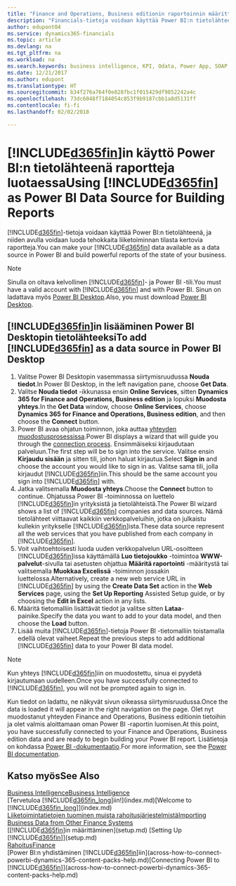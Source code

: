 ```yaml
---
title: "Finance and Operations, Business editionin raportoinnin määrittäminen Power BI:ssa| Microsoft Docs"
description: "Financials-tietoja voidaan käyttää Power BI:n tietolähteenä, ja niiden avulla voidaan luoda tehokkaita liiketoiminnan tilasta kertovia raportteja."
author: edupont04
ms.service: dynamics365-financials
ms.topic: article
ms.devlang: na
ms.tgt_pltfrm: na
ms.workload: na
ms.search.keywords: business intelligence, KPI, Odata, Power App, SOAP, analysis
ms.date: 12/21/2017
ms.author: edupont
ms.translationtype: HT
ms.sourcegitcommit: b34f276a764f0e828fbc1f015429df9852242a4c
ms.openlocfilehash: 73dc6048f7184054c853f9b9187cbb1a8d5131ff
ms.contentlocale: fi-fi
ms.lasthandoff: 02/02/2018

---
```

# <a name="using-included365finincludesd365finmdmd-as-power-bi-data-source-for-building-reports"></a><span data-ttu-id="44afb-103">[!INCLUDE[d365fin](includes/d365fin_md.md)]in käyttö Power BI:n tietolähteenä raportteja luotaessa</span><span class="sxs-lookup"><span data-stu-id="44afb-103">Using [!INCLUDE[d365fin](includes/d365fin_md.md)] as Power BI Data Source for Building Reports</span></span>
<span data-ttu-id="44afb-104">[!INCLUDE[d365fin](includes/d365fin_md.md)]-tietoja voidaan käyttää Power BI:n tietolähteenä, ja niiden avulla voidaan luoda tehokkaita liiketoiminnan tilasta kertovia raportteja.</span><span class="sxs-lookup"><span data-stu-id="44afb-104">You can make your [!INCLUDE[d365fin](includes/d365fin_md.md)] data available as a data source in Power BI and build powerful reports of the state of your business.</span></span>  

> [!NOTE]  
> <span data-ttu-id="44afb-105">Sinulla on oltava kelvollinen [!INCLUDE[d365fin](includes/d365fin_md.md)]- ja Power BI -tili.</span><span class="sxs-lookup"><span data-stu-id="44afb-105">You must have a valid account with [!INCLUDE[d365fin](includes/d365fin_md.md)] and with Power BI.</span></span> <span data-ttu-id="44afb-106">Sinun on ladattava myös [Power BI Desktop](https://powerbi.microsoft.com/en-us/desktop/).</span><span class="sxs-lookup"><span data-stu-id="44afb-106">Also, you must download [Power BI Desktop](https://powerbi.microsoft.com/en-us/desktop/).</span></span>  

## <a name="to-add-included365finincludesd365finmdmd-as-a-data-source-in-power-bi-desktop"></a><span data-ttu-id="44afb-107">[!INCLUDE[d365fin](includes/d365fin_md.md)]in lisääminen Power BI Desktopin tietolähteeksi</span><span class="sxs-lookup"><span data-stu-id="44afb-107">To add [!INCLUDE[d365fin](includes/d365fin_md.md)] as a data source in Power BI Desktop</span></span>
1. <span data-ttu-id="44afb-108">Valitse Power BI Desktopin vasemmassa siirtymisruudussa **Nouda tiedot**.</span><span class="sxs-lookup"><span data-stu-id="44afb-108">In Power BI Desktop, in the left navigation pane, choose **Get Data**.</span></span>
2. <span data-ttu-id="44afb-109">Valitse **Nouda tiedot** -ikkunassa ensin **Online Services**, sitten **Dynamics 365 for Finance and Operations, Business edition** ja lopuksi **Muodosta yhteys**.</span><span class="sxs-lookup"><span data-stu-id="44afb-109">In the **Get Data** window, choose **Online Services**, choose **Dynamics 365 for Finance and Operations, Business edition**, and then choose the **Connect** button.</span></span>
3. <span data-ttu-id="44afb-110">Power BI avaa ohjatun toiminnon, joka auttaa [yhteyden muodostusprosessissa](across-how-to-connect-powerbi-dynamics-365-content-packs-help.md).</span><span class="sxs-lookup"><span data-stu-id="44afb-110">Power BI displays a wizard that will guide you through the [connection process](across-how-to-connect-powerbi-dynamics-365-content-packs-help.md).</span></span> <span data-ttu-id="44afb-111">Ensimmäiseksi kirjaudutaan palveluun.</span><span class="sxs-lookup"><span data-stu-id="44afb-111">The first step will be to sign into the service.</span></span> <span data-ttu-id="44afb-112">Valitse ensin **Kirjaudu sisään** ja sitten tili, johon haluat kirjautua.</span><span class="sxs-lookup"><span data-stu-id="44afb-112">Select **Sign in** and choose the account you would like to sign in as.</span></span> <span data-ttu-id="44afb-113">Valitse sama tili, jolla kirjaudut [!INCLUDE[d365fin](includes/d365fin_md.md)]iin.</span><span class="sxs-lookup"><span data-stu-id="44afb-113">This should be the same account you sign into [!INCLUDE[d365fin](includes/d365fin_md.md)] with.</span></span>
4. <span data-ttu-id="44afb-114">Jatka valitsemalla **Muodosta yhteys**.</span><span class="sxs-lookup"><span data-stu-id="44afb-114">Choose the **Connect** button to continue.</span></span> <span data-ttu-id="44afb-115">Ohjatussa Power BI -toiminnossa on luettelo [!INCLUDE[d365fin](includes/d365fin_md.md)]in yrityksistä ja tietolähteistä.</span><span class="sxs-lookup"><span data-stu-id="44afb-115">The Power BI wizard shows a list of [!INCLUDE[d365fin](includes/d365fin_md.md)] companies and data sources.</span></span> <span data-ttu-id="44afb-116">Nämä tietolähteet viittaavat kaikkiin verkkopalveluihin, jotka on julkaistu kullekin yritykselle [!INCLUDE[d365fin](includes/d365fin_md.md)]ista.</span><span class="sxs-lookup"><span data-stu-id="44afb-116">These data source represent all the web services that you have published from each company in [!INCLUDE[d365fin](includes/d365fin_md.md)].</span></span>
5. <span data-ttu-id="44afb-117">Voit vaihtoehtoisesti luoda uuden verkkopalvelun URL-osoitteen [!INCLUDE[d365fin](includes/d365fin_md.md)]issa käyttämällä **Luo tietojoukko** -toimintoa **WWW-palvelut**-sivulla tai asetusten ohjattua **Määritä raportointi** -määritystä tai valitsemalla **Muokkaa Excelissä** -toiminnon jossakin luettelossa.</span><span class="sxs-lookup"><span data-stu-id="44afb-117">Alternatively, create a new web service URL in [!INCLUDE[d365fin](includes/d365fin_md.md)] by using the **Create Data Set** action in the **Web Services** page, using the **Set Up Reporting** Assisted Setup guide, or by choosing the **Edit in Excel** action in any lists.</span></span>
6. <span data-ttu-id="44afb-118">Määritä tietomalliin lisättävät tiedot ja valitse sitten **Lataa**-painike.</span><span class="sxs-lookup"><span data-stu-id="44afb-118">Specify the data you want to add to your data model, and then choose the **Load** button.</span></span>
7. <span data-ttu-id="44afb-119">Lisää muita [!INCLUDE[d365fin](includes/d365fin_md.md)]-tietoja Power BI -tietomalliin toistamalla edellä olevat vaiheet.</span><span class="sxs-lookup"><span data-stu-id="44afb-119">Repeat the previous steps to add additional [!INCLUDE[d365fin](includes/d365fin_md.md)] data to your Power BI data model.</span></span>

> [!NOTE]  
> <span data-ttu-id="44afb-120">Kun yhteys [!INCLUDE[d365fin](includes/d365fin_md.md)]iin on muodostettu, sinua ei pyydetä kirjautumaan uudelleen.</span><span class="sxs-lookup"><span data-stu-id="44afb-120">Once you have successfully connected to [!INCLUDE[d365fin](includes/d365fin_md.md)], you will not be prompted again to sign in.</span></span>

<span data-ttu-id="44afb-121">Kun tiedot on ladattu, ne näkyvät sivun oikeassa siirtymisruudussa.</span><span class="sxs-lookup"><span data-stu-id="44afb-121">Once the data is loaded it will appear in the right navigation on the page.</span></span> <span data-ttu-id="44afb-122">Olet nyt muodostanut yhteyden Finance and Operations, Business editionin tietoihin ja olet valmis aloittamaan oman Power BI -raportin luomisen.</span><span class="sxs-lookup"><span data-stu-id="44afb-122">At this point, you have successfully connected to your Finance and Operations, Business edition data and are ready to begin building your Power BI report.</span></span> <span data-ttu-id="44afb-123">Lisätietoja on kohdassa [Power BI -dokumentaatio](https://powerbi.microsoft.com/documentation/powerbi-landing-page/).</span><span class="sxs-lookup"><span data-stu-id="44afb-123">For more information, see the [Power BI documentation](https://powerbi.microsoft.com/documentation/powerbi-landing-page/).</span></span>

## <a name="see-also"></a><span data-ttu-id="44afb-124">Katso myös</span><span class="sxs-lookup"><span data-stu-id="44afb-124">See Also</span></span>
[<span data-ttu-id="44afb-125">Business Intelligence</span><span class="sxs-lookup"><span data-stu-id="44afb-125">Business Intelligence</span></span>](bi.md)  
<span data-ttu-id="44afb-126">[Tervetuloa [!INCLUDE[d365fin_long](includes/d365fin_long_md.md)]iin!](index.md)</span><span class="sxs-lookup"><span data-stu-id="44afb-126">[Welcome to [!INCLUDE[d365fin_long](includes/d365fin_long_md.md)]](index.md)</span></span>  
[<span data-ttu-id="44afb-127">Liiketoimintatietojen tuominen muista rahoitusjärjestelmistä</span><span class="sxs-lookup"><span data-stu-id="44afb-127">Importing Business Data from Other Finance Systems</span></span>](upload-data.md)  
<span data-ttu-id="44afb-128">[[!INCLUDE[d365fin](includes/d365fin_md.md)]in määrittäminen](setup.md) </span><span class="sxs-lookup"><span data-stu-id="44afb-128">[Setting Up [!INCLUDE[d365fin](includes/d365fin_md.md)]](setup.md) </span></span>  
[<span data-ttu-id="44afb-129">Rahoitus</span><span class="sxs-lookup"><span data-stu-id="44afb-129">Finance</span></span>](finance.md)  
<span data-ttu-id="44afb-130">[Power BI:n yhdistäminen [!INCLUDE[d365fin](includes/d365fin_md.md)]iin](across-how-to-connect-powerbi-dynamics-365-content-packs-help.md)</span><span class="sxs-lookup"><span data-stu-id="44afb-130">[Connecting Power BI to [!INCLUDE[d365fin](includes/d365fin_md.md)]](across-how-to-connect-powerbi-dynamics-365-content-packs-help.md)</span></span>  

